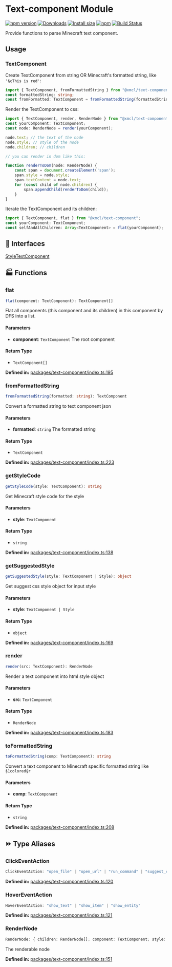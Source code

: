 # Text-component Module

[![npm version](https://img.shields.io/npm/v/@xmcl/text-component.svg)](https://www.npmjs.com/package/@xmcl/text-component)
[![Downloads](https://img.shields.io/npm/dm/@xmcl/text-component.svg)](https://npmjs.com/@xmcl/text-component)
[![Install size](https://packagephobia.now.sh/badge?p=@xmcl/text-component)](https://packagephobia.now.sh/result?p=@xmcl/text-component)
[![npm](https://img.shields.io/npm/l/@xmcl/minecraft-launcher-core.svg)](https://github.com/voxelum/minecraft-launcher-core-node/blob/master/LICENSE)
[![Build Status](https://github.com/voxelum/minecraft-launcher-core-node/workflows/Build/badge.svg)](https://github.com/Voxelum/minecraft-launcher-core-node/actions?query=workflow%3ABuild)

Provide functions to parse Minecraft text component.

## Usage

### TextComponent

Create TextComponent from string OR Minecraft's formatted string, like `'§cThis is red'`:

```ts
import { TextComponent, fromFormattedString } from "@xmcl/text-component";
const formattedString: string;
const fromFormatted: TextComponent = fromFormattedString(formattedString);
```

Render the TextComponent to css:

```ts
import { TextComponent, render, RenderNode } from "@xmcl/text-component";
const yourComponent: TextComponent;
const node: RenderNode = render(yourComponent);

node.text; // the text of the node
node.style; // style of the node
node.children; // children

// you can render in dom like this:

function renderToDom(node: RenderNode) {
    const span = document.createElement('span');
    span.style = node.style;
    span.textContent = node.text;
    for (const child of node.children) {
        span.appendChild(renderToDom(child));
    }
} 
```

Iterate the TextComponent and its children:

```ts
import { TextComponent, flat } from "@xmcl/text-component";
const yourComponent: TextComponent;
const selfAndAllChildren: Array<TextComponent> = flat(yourComponent);
```

## 🤝 Interfaces

<div class="definition-grid interface"><a href="text-component/Style">Style</a><a href="text-component/TextComponent">TextComponent</a></div>

## 🏭 Functions

### flat

```ts
flat(component: TextComponent): TextComponent[]
```
Flat all components (this component and its children) in this component by DFS into a list.
#### Parameters

- **component**: `TextComponent`
The root component
#### Return Type

- `TextComponent[]`

<p style="font-size: 14px; color: var(--vp-c-text-2)">
<strong>Defined in:</strong> <a href="https://github.com/voxelum/minecraft-launcher-core-node/blob/master/packages/text-component/index.ts#L195" target="_blank" rel="noreferrer">packages/text-component/index.ts:195</a>
</p>


### fromFormattedString

```ts
fromFormattedString(formatted: string): TextComponent
```
Convert a formatted string to text component json
#### Parameters

- **formatted**: `string`
The formatted string
#### Return Type

- `TextComponent`

<p style="font-size: 14px; color: var(--vp-c-text-2)">
<strong>Defined in:</strong> <a href="https://github.com/voxelum/minecraft-launcher-core-node/blob/master/packages/text-component/index.ts#L223" target="_blank" rel="noreferrer">packages/text-component/index.ts:223</a>
</p>


### getStyleCode

```ts
getStyleCode(style: TextComponent): string
```
Get Minecraft style code for the style
#### Parameters

- **style**: `TextComponent`
#### Return Type

- `string`

<p style="font-size: 14px; color: var(--vp-c-text-2)">
<strong>Defined in:</strong> <a href="https://github.com/voxelum/minecraft-launcher-core-node/blob/master/packages/text-component/index.ts#L138" target="_blank" rel="noreferrer">packages/text-component/index.ts:138</a>
</p>


### getSuggestedStyle

```ts
getSuggestedStyle(style: TextComponent | Style): object
```
Get suggest css style object for input style
#### Parameters

- **style**: `TextComponent | Style`
#### Return Type

- `object`

<p style="font-size: 14px; color: var(--vp-c-text-2)">
<strong>Defined in:</strong> <a href="https://github.com/voxelum/minecraft-launcher-core-node/blob/master/packages/text-component/index.ts#L169" target="_blank" rel="noreferrer">packages/text-component/index.ts:169</a>
</p>


### render

```ts
render(src: TextComponent): RenderNode
```
Render a text component into html style object
#### Parameters

- **src**: `TextComponent`
#### Return Type

- `RenderNode`

<p style="font-size: 14px; color: var(--vp-c-text-2)">
<strong>Defined in:</strong> <a href="https://github.com/voxelum/minecraft-launcher-core-node/blob/master/packages/text-component/index.ts#L183" target="_blank" rel="noreferrer">packages/text-component/index.ts:183</a>
</p>


### toFormattedString

```ts
toFormattedString(comp: TextComponent): string
```
Convert a text component to Minecraft specific formatted string like ``§1colored§r``
#### Parameters

- **comp**: `TextComponent`
#### Return Type

- `string`

<p style="font-size: 14px; color: var(--vp-c-text-2)">
<strong>Defined in:</strong> <a href="https://github.com/voxelum/minecraft-launcher-core-node/blob/master/packages/text-component/index.ts#L208" target="_blank" rel="noreferrer">packages/text-component/index.ts:208</a>
</p>



## ⏩ Type Aliases

### ClickEventAction

```ts
ClickEventAction: "open_file" | "open_url" | "run_command" | "suggest_command"
```
<p style="font-size: 14px; color: var(--vp-c-text-2)">
<strong>Defined in:</strong> <a href="https://github.com/voxelum/minecraft-launcher-core-node/blob/master/packages/text-component/index.ts#L120" target="_blank" rel="noreferrer">packages/text-component/index.ts:120</a>
</p>


### HoverEventAction

```ts
HoverEventAction: "show_text" | "show_item" | "show_entity"
```
<p style="font-size: 14px; color: var(--vp-c-text-2)">
<strong>Defined in:</strong> <a href="https://github.com/voxelum/minecraft-launcher-core-node/blob/master/packages/text-component/index.ts#L121" target="_blank" rel="noreferrer">packages/text-component/index.ts:121</a>
</p>


### RenderNode

```ts
RenderNode: { children: RenderNode[]; component: TextComponent; style: object }
```
The renderable node
<p style="font-size: 14px; color: var(--vp-c-text-2)">
<strong>Defined in:</strong> <a href="https://github.com/voxelum/minecraft-launcher-core-node/blob/master/packages/text-component/index.ts#L151" target="_blank" rel="noreferrer">packages/text-component/index.ts:151</a>
</p>



